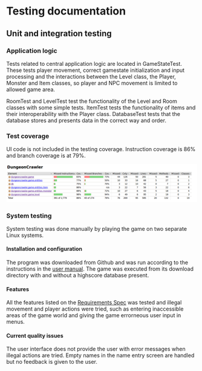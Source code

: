 # Testing documentation

## Unit and integration testing

### Application logic

Tests related to central application logic are located in GameStateTest. These tests player movement,
correct gamestate initialization and input processing and the interactions between the Level class, the Player,
Monster and Item classes, so player and NPC movement is limited to allowed game area.

RoomTest and LevelTest test the functionality of the Level and Room classes with some simple tests. 
ItemTest tests the functionality of items and their interoperability with the Player class. DatabaseTest tests
that the database stores and presents data in the correct way and order.

### Test coverage

UI code is not included in the testing coverage. Instruction coverage is 86% and branch coverage is at 79%.

![Test coverage](https://raw.githubusercontent.com/TheSamsai/otm-harjoitustyo/master/documentation/test-coverage.png)

### System testing

System testing was done manually by playing the game on two separate Linux systems.

#### Installation and configuration

The program was downloaded from Github and was run according to the instructions in the [user manual](https://github.com/TheSamsai/otm-harjoitustyo/blob/master/documentation/usermanual.md). The game was executed
from its download directory with and without a highscore database present. 

#### Features

All the features listed on the [Requirements Spec](https://github.com/TheSamsai/otm-harjoitustyo/blob/master/documentation/RequirementSpec.md) was tested and illegal movement and player actions were tried, such
as entering inaccessible areas of the game world and giving the game errorneous user input in menus.

#### Current quality issues

The user interface does not provide the user with error messages when illegal actions are tried. Empty names
in the name entry screen are handled but no feedback is given to the user.
